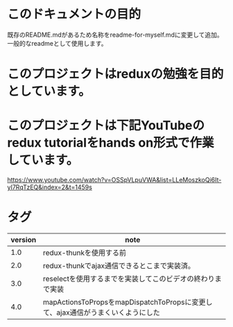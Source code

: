 # このドキュメントの目的
既存のREADME.mdがあるため名称をreadme-for-myself.mdに変更して追加。
一般的なreadmeとして使用します。

# このプロジェクトはreduxの勉強を目的としています。
# このプロジェクトは下記YouTubeのredux tutorialをhands on形式で作業しています。
https://www.youtube.com/watch?v=OSSpVLpuVWA&list=LLeMoszkoQi6It-yI7RqTzEQ&index=2&t=1459s

# タグ
|version|note|
|---|---|
|1.0|redux-thunkを使用する前|
|2.0|redux-thunkでajax通信できるとこまで実装済。|
|3.0|reselectを使用するまでを実装してこのビデオの終わりまで実装|
|4.0|mapActionsToPropsをmapDispatchToPropsに変更して、ajax通信がうまくいくようにした|
